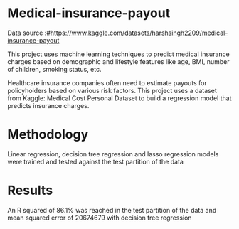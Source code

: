 # Medical-insurance-payout
Data source :#https://www.kaggle.com/datasets/harshsingh2209/medical-insurance-payout

This project uses machine learning techniques to predict medical insurance charges based on demographic and lifestyle features like age, BMI, number of children, smoking status, etc.

Healthcare insurance companies often need to estimate payouts for policyholders based on various risk factors.
This project uses a dataset from Kaggle: Medical Cost Personal Dataset to build a regression model that predicts insurance charges.

# Methodology
Linear regression, decision tree regression and lasso regression models were trained and tested against the test partition of the data

# Results 

An R squared of 86.1% was reached in the test partition of the data and mean squared error of 20674679 with decision tree regression
